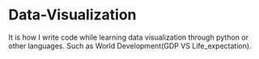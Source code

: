 # Data-Visualization
It is how I write code while learning data visualization through python or other languages.
Such as World Development(GDP VS Life_expectation).

